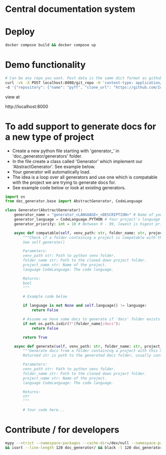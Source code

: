 # Central documentation system

# Deploy

```bash
docker compose build && docker compose up
```

# Demo functionality

```bash
# Can be any repo you want. Post data is the same dict format as githubs webhook feature
curl -vk -X POST localhost:8080/git_repo -H 'content-type: application/json' \
-d '{"repository": {"name": "pyff", "clone_url": "https://github.com/IdentityPython/pyFF.git"}}'
```
view at

http://localhost:8000

# To add support to generate docs for a new type of project

* Create a new python file starting with 'generator_' in 'doc_generator/generators' folder.
* In the file create a class called 'Generator' which implement our 'AbstractGenerator'. See example below.
* Your generator will automatically load.
* The idea is a loop over all generators and use one which is compatable with the project we are trying to generate docs for.
* See example code below or look at existing generators.

```python
import os
from doc_generator.base import AbstractGenerator, CodeLanguage

class Generator(AbstractGenerator):
    generator_name = "generator_<LANGUAGE>_<DESCRIPTION>" # Name of your doc generator
    generator_language = CodeLanguage.PYTHON # Your project's language
    generator_priority: int = 10 # Between 0 - 99, lowest is higest priority

    async def compatable(self, venv_path: str, folder_name: str, project_name: str, language: CodeLanguage | None) -> bool:
        """Check if a folder containing a project is compatable with this doc generator.
        See self.generate()

        Parameters:
        venv_path str: Path to python venv folder.
        folder_name str: Path to the cloned down project folder.
        project_name str: Name of the project.
        language CodeLanguage: The code language.

        Returns:
        bool
        """

        # Example code below

        if language is not None and self.language() != language:
            return False

        # Assume we have some docs to generate if 'docs' folder exists
        if not os.path.isdir(f"{folder_name}/docs"):
            return False

        return True

    async def generate(self, venv_path: str, folder_name: str, project_name: str, language: CodeLanguage | None) -> str:
        """Generate docs from a folder containing a project with this method
        Returned str is path to the generated docs folder, usually containing the index.html.

        Parameters:
        venv_path str: Path to python venv folder.
        folder_name str: Path to the cloned down project folder.
        project_name str: Name of the project.
        language CodeLanguage: The code language.

        Returns:
        str
        """

        # Your code here...
```

# Contribute / for developers

```bash
mypy --strict --namespace-packages --cache-dir=/dev/null --namespace-packages doc_generator/ \
&& isort --line-length 120 doc_generator/ && black -l 120 doc_generator/ && pylint --max-line-length 120 doc_generator/*
```
